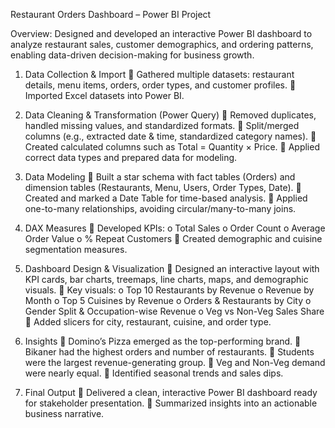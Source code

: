 Restaurant Orders Dashboard – Power BI Project

Overview: 
Designed and developed an interactive Power BI dashboard to analyze restaurant sales, 
customer demographics, and ordering patterns, enabling data-driven decision-making for 
business growth. 

1. Data Collection & Import 
 Gathered multiple datasets: restaurant details, menu items, orders, order types, and 
customer profiles. 
 Imported Excel datasets into Power BI.

2. Data Cleaning & Transformation (Power Query) 
 Removed duplicates, handled missing values, and standardized formats. 
 Split/merged columns (e.g., extracted date & time, standardized category names). 
 Created calculated columns such as Total = Quantity × Price. 
 Applied correct data types and prepared data for modeling.

3. Data Modeling 
 Built a star schema with fact tables (Orders) and dimension tables (Restaurants, Menu, 
Users, Order Types, Date). 
 Created and marked a Date Table for time-based analysis. 
 Applied one-to-many relationships, avoiding circular/many-to-many joins.
 
4. DAX Measures 
 Developed KPIs: 
o Total Sales 
o Order Count 
o Average Order Value 
o % Repeat Customers 
 Created demographic and cuisine segmentation measures.

5. Dashboard Design & Visualization 
 Designed an interactive layout with KPI cards, bar charts, treemaps, line charts, maps, 
and demographic visuals. 
 Key visuals: 
o Top 10 Restaurants by Revenue 
o Revenue by Month 
o Top 5 Cuisines by Revenue 
o Orders & Restaurants by City 
o Gender Split & Occupation-wise Revenue 
o Veg vs Non-Veg Sales Share 
 Added slicers for city, restaurant, cuisine, and order type.

6. Insights 
 Domino’s Pizza emerged as the top-performing brand. 
 Bikaner had the highest orders and number of restaurants. 
 Students were the largest revenue-generating group. 
 Veg and Non-Veg demand were nearly equal. 
 Identified seasonal trends and sales dips.

7. Final Output 
 Delivered a clean, interactive Power BI dashboard ready for stakeholder presentation. 
 Summarized insights into an actionable business narrative.
